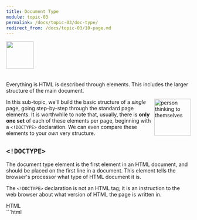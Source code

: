 ```yaml
---
title: Document Type
module: topic-03
permalink: /docs/topic-03/doc-type/
redirect_from: /docs/topic-03/10-page.md
---
```


<img src="./../../../img/arrow-divider.svg" style="width: 75px; border: none; margin: 0px 0 20px 0" />

Everything is HTML is described through elements. This includes the larger structure of the main document.

<img src="../img/person-doc-think.png" alt="person thinking to themselves" title="Hmm..." style="width: 100px; float: right; margin: 0 0 5px 5px" />

In this sub-topic, we'll build the basic structure of a _single_ page, going step-by-step through the standard page elements. It is worthwhile to note that, usually, there is **only one set** of each of these elements per page, beginning with a `<!DOCTYPE>` declaration. We can even compare these elements to your _own_ very structure.

## `<!DOCTYPE>`

The document type element is the first element in an HTML document, and should be placed on the first line in a document. This element tells the browser's processor what type of HTML document it is.

The ``<!DOCTYPE>`` declaration is not an HTML tag; it is an instruction to the web browser about what version of HTML the page is written in.

<div id="code-heading">HTML</div>
```html
<!DOCTYPE html>

```
